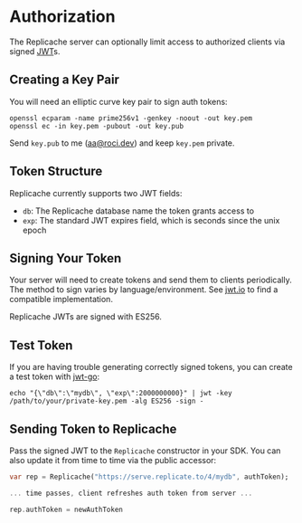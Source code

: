 # Authorization

The Replicache server can optionally limit access to authorized clients via signed [JWT](https://jwt.io)s.

## Creating a Key Pair

You will need an elliptic curve key pair to sign auth tokens:

```
openssl ecparam -name prime256v1 -genkey -noout -out key.pem
openssl ec -in key.pem -pubout -out key.pub
```

Send `key.pub` to me (aa@roci.dev) and keep `key.pem` private.

## Token Structure

Replicache currently supports two JWT fields:

* `db`: The Replicache database name the token grants access to
* `exp`: The standard JWT expires field, which is seconds since the unix epoch

## Signing Your Token

Your server will need to create tokens and send them to clients periodically. The method to sign varies by
language/environment. See [jwt.io](https://jwt.io/) to find a compatible implementation.

Replicache JWTs are signed with ES256.

## Test Token

If you are having trouble generating correctly signed tokens, you can create a test token with [jwt-go](https://github.com/dgrijalva/jwt-go):

```
echo "{\"db\":\"mydb\", \"exp\":2000000000}" | jwt -key /path/to/your/private-key.pem -alg ES256 -sign -
```

## Sending Token to Replicache

Pass the signed JWT to the `Replicache` constructor in your SDK. You can also update it from time to time via the public accessor:

```dart
var rep = Replicache("https://serve.replicate.to/4/mydb", authToken);

... time passes, client refreshes auth token from server ...

rep.authToken = newAuthToken
```
